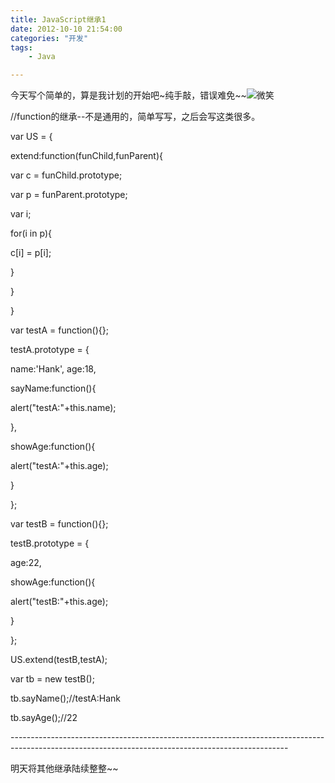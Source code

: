 ```yaml
---
title: JavaScript继承1
date: 2012-10-10 21:54:00
categories: "开发"
tags:
	- Java

---
```


今天写个简单的，算是我计划的开始吧~纯手敲，错误难免~~![微笑][QJVY-NZEN-YNZ2.gif]

//function的继承--不是通用的，简单写写，之后会写这类很多。

var US = \{

extend:function(funChild,funParent)\{

var c = funChild.prototype;

var p = funParent.prototype;

var i;

for(i in p)\{

c\[i\] = p\[i\];

\}

\}

\}

var testA = function()\{\};

testA.prototype = \{

name:'Hank',
age:18,

sayName:function()\{

alert("testA:"+this.name);

\},

showAge:function()\{

alert("testA:"+this.age);

\}

\};

var testB = function()\{\};

testB.prototype = \{

age:22,

showAge:function()\{

alert("testB:"+this.age);

\}

\};

US.extend(testB,testA);

var tb = new testB();

tb.sayName();//testA:Hank

tb.sayAge();//22

\---------------------------------------------------------------------------------------------------------------------------------------------------

明天将其他继承陆续整整~~





[QJVY-NZEN-YNZ2.gif]: /pro/os/crawler/QJVY-NZEN-YNZ2.gif